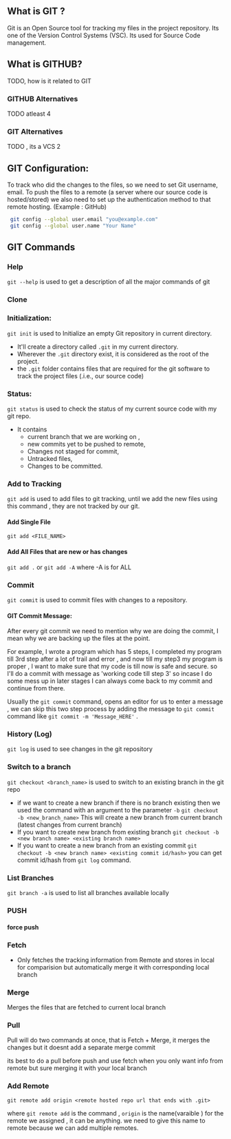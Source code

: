 
## What is GIT ?
Git is an Open Source tool for tracking my files in the project repository.  Its one of the Version Control Systems (VSC). Its used for Source Code management. 

## What is GITHUB?
TODO, how is it related to GIT


### GITHUB Alternatives
TODO atleast 4

### GIT Alternatives
TODO , its a VCS 2



## GIT Configuration:

To track who did the changes to the files, so we need to set Git username, email. 
To push the files to a remote (a server where our source code is hosted/stored) we also need to set up the authentication method to that remote hosting. (Example : GitHub)

```bash
 git config --global user.email "you@example.com"
 git config --global user.name "Your Name"

```

## GIT Commands
### Help
 `git --help` is used to get a description of all the major commands of git

### Clone

### Initialization:
`git init` is used to Initialize an empty Git repository in current directory. 
- It'll create a directory called `.git` in my current directory. 
- Wherever the `.git` directory exist, it is considered as the root of the project. 
- the `.git` folder contains files that are required for the git software to track the project files (.i.e., our source code)

### Status:
`git status` is used to  check the status of my current source code with my git repo. 
- It contains
	- current branch that we are working on , 
	- new commits yet to be pushed to remote,
	- Changes not staged for commit,
	- Untracked files, 
	- Changes to be committed.

### Add to Tracking
`git add` is used to add files to git tracking, until we add the new files using this command , they are not tracked by our git.
#### Add Single File
`git add <FILE_NAME>` 

#### Add All Files that are new or has changes
`git add .`  or `git add -A`  where -A is for ALL








### Commit

`git commit` is used to commit files with changes to a repository.
#### GIT Commit Message:
After every git commit we need to mention why we are doing the commit, I mean why we are backing up the files at the point.  

For example, I wrote a program which has 5 steps, I completed my program till 3rd step after a lot of trail and error , and now till my step3 my program is proper , I want to make sure that my code is till now is safe and secure. so I'll do a commit with message as 'working code till step 3' so incase I do some mess up in later stages I can always come back to my commit and continue from there. 

Usually the `git commit`  command, opens an editor for us to enter a message , we can skip this two step process by adding the message to `git commit` command like
	`git commit -m 'Message_HERE'` . 



### History (Log)
`git log` is used to see changes in the git repository


### Switch to a branch

`git checkout <branch_name>` is used to switch to an existing branch in the git repo 

- if we want to create a new branch if there is no branch existing then we used the command with an argument to the parameter `-b` 
	`git checkout -b <new_branch_name>` 
	This will create a new branch from current branch (latest changes from current branch)
- If you want to create new branch from existing branch
	`git checkout -b <new branch name> <existing branch name>`
- If you want to create a new branch from an existing commit
	`git checkout -b <new branch name> <existing commit id/hash>`
	you can get commit id/hash from `git log` command.


### List Branches

 `git branch -a` is used to list all branches available locally



### PUSH

#### force push 
### Fetch
- Only fetches the tracking information from Remote and stores in local for comparision but automatically merge it with corresponding local branch
### Merge

Merges the files that are fetched to current local branch
### Pull

Pull will do two commands at once, that is Fetch + Merge, it merges the changes but it doesnt add a separate merge commit

its best to do a pull before push and use fetch when you only want info from remote but sure merging it with your local branch

### Add Remote 
`git remote add origin <remote hosted repo url that ends with .git>`

where `git remote add` is the command , `origin` is the name(varaible ) for the remote we assigned , it can be anything. we need to give this name to remote because we can add multiple remotes. 





